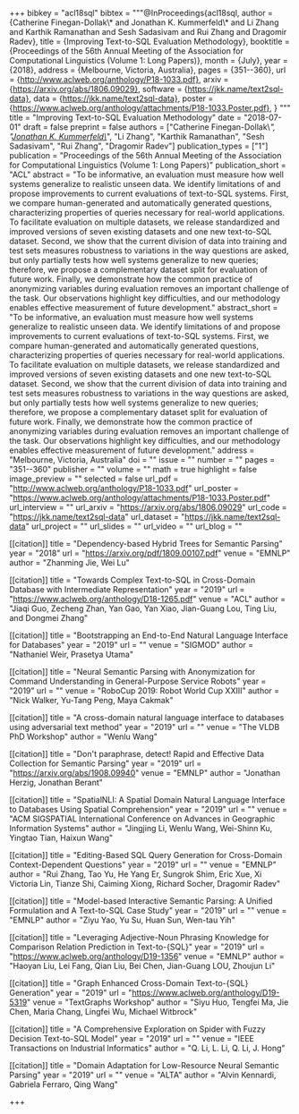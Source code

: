 +++
bibkey = "acl18sql"
bibtex = """@InProceedings{acl18sql,
  author    = {Catherine Finegan-Dollak\\* and Jonathan K. Kummerfeld\\* and Li Zhang and Karthik Ramanathan and Sesh Sadasivam and Rui Zhang and Dragomir Radev},
  title     = {Improving Text-to-SQL Evaluation Methodology},
  booktitle = {Proceedings of the 56th Annual Meeting of the Association for Computational Linguistics (Volume 1: Long Papers)},
  month     = {July},
  year      = {2018},
  address   = {Melbourne, Victoria, Australia},
  pages     = {351--360},
  url       = {http://www.aclweb.org/anthology/P18-1033.pdf},
  arxiv     = {https://arxiv.org/abs/1806.09029},
  software  = {https://jkk.name/text2sql-data},
  data      = {https://jkk.name/text2sql-data},
  poster    = {https://www.aclweb.org/anthology/attachments/P18-1033.Poster.pdf},
}
"""
title = "Improving Text-to-SQL Evaluation Methodology"
date = "2018-07-01"
draft = false
preprint = false
authors = ["Catherine Finegan-Dollak\\*", "<span style='text-decoration:underline;'>Jonathan K. Kummerfeld\\*</span>", "Li Zhang", "Karthik Ramanathan", "Sesh Sadasivam", "Rui Zhang", "Dragomir Radev"]
publication_types = ["1"]
publication = "Proceedings of the 56th Annual Meeting of the Association for Computational Linguistics (Volume 1: Long Papers)"
publication_short = "ACL"
abstract = "To be informative, an evaluation must measure how well systems generalize to realistic unseen data. We identify limitations of and propose improvements to current evaluations of text-to-SQL systems. First, we compare human-generated and automatically generated questions, characterizing properties of queries necessary for real-world applications. To facilitate evaluation on multiple datasets, we release standardized and improved versions of seven existing datasets and one new text-to-SQL dataset. Second, we show that the current division of data into training and test sets measures robustness to variations in the way questions are asked, but only partially tests how well systems generalize to new queries; therefore, we propose a complementary dataset split for evaluation of future work. Finally, we demonstrate how the common practice of anonymizing variables during evaluation removes an important challenge of the task. Our observations highlight key difficulties, and our methodology enables effective measurement of future development."
abstract_short = "To be informative, an evaluation must measure how well systems generalize to realistic unseen data. We identify limitations of and propose improvements to current evaluations of text-to-SQL systems. First, we compare human-generated and automatically generated questions, characterizing properties of queries necessary for real-world applications. To facilitate evaluation on multiple datasets, we release standardized and improved versions of seven existing datasets and one new text-to-SQL dataset. Second, we show that the current division of data into training and test sets measures robustness to variations in the way questions are asked, but only partially tests how well systems generalize to new queries; therefore, we propose a complementary dataset split for evaluation of future work. Finally, we demonstrate how the common practice of anonymizing variables during evaluation removes an important challenge of the task. Our observations highlight key difficulties, and our methodology enables effective measurement of future development."
address = "Melbourne, Victoria, Australia"
doi = ""
issue = ""
number = ""
pages = "351--360"
publisher = ""
volume = ""
math = true
highlight = false
image_preview = ""
selected = false
url_pdf = "http://www.aclweb.org/anthology/P18-1033.pdf"
url_poster = "https://www.aclweb.org/anthology/attachments/P18-1033.Poster.pdf"
url_interview = ""
url_arxiv = "https://arxiv.org/abs/1806.09029"
url_code = "https://jkk.name/text2sql-data"
url_dataset = "https://jkk.name/text2sql-data"
url_project = ""
url_slides = ""
url_video = ""
url_blog = ""

[[citation]]
title = "Dependency-based Hybrid Trees for Semantic Parsing"
year = "2018"
url = "https://arxiv.org/pdf/1809.00107.pdf"
venue = "EMNLP"
author = "Zhanming Jie, Wei Lu"

[[citation]]
title = "Towards Complex Text-to-SQL in Cross-Domain Database with Intermediate Representation"
year = "2019"
url = "https://www.aclweb.org/anthology/D18-1265.pdf"
venue = "ACL"
author = "Jiaqi Guo, Zecheng Zhan, Yan Gao, Yan Xiao, Jian-Guang Lou, Ting Liu, and Dongmei Zhang"

[[citation]]
title = "Bootstrapping an End-to-End Natural Language Interface for Databases"
year = "2019"
url = ""
venue = "SIGMOD"
author = "Nathaniel Weir, Prasetya Utama"

[[citation]]
title = "Neural Semantic Parsing with Anonymization for Command Understanding in General-Purpose Service Robots"
year = "2019"
url = ""
venue = "RoboCup 2019: Robot World Cup XXIII"
author = "Nick Walker, Yu-Tang Peng, Maya Cakmak"

[[citation]]
title = "A cross-domain natural language interface to databases using adversarial text method"
year = "2019"
url = ""
venue = "The VLDB PhD Workshop"
author = "Wenlu Wang"

[[citation]]
title = "Don't paraphrase, detect! Rapid and Effective Data Collection for Semantic Parsing"
year = "2019"
url = "https://arxiv.org/abs/1908.09940"
venue = "EMNLP"
author = "Jonathan Herzig, Jonathan Berant"

[[citation]]
title = "SpatialNLI: A Spatial Domain Natural Language Interface to Databases Using Spatial Comprehension"
year = "2019"
url = ""
venue = "ACM SIGSPATIAL International Conference on Advances in Geographic Information Systems"
author = "Jingjing Li, Wenlu Wang, Wei-Shinn Ku, Yingtao Tian, Haixun Wang"

[[citation]]
title = "Editing-Based SQL Query Generation for Cross-Domain Context-Dependent Questions"
year = "2019"
url = ""
venue = "EMNLP"
author = "Rui Zhang, Tao Yu, He Yang Er, Sungrok Shim, Eric Xue, Xi Victoria Lin, Tianze Shi, Caiming Xiong, Richard Socher, Dragomir Radev"

[[citation]]
title = "Model-based Interactive Semantic Parsing: A Unified Formulation and A Text-to-SQL Case Study"
year = "2019"
url = ""
venue = "EMNLP"
author = "Ziyu Yao, Yu Su, Huan Sun, Wen-tau Yih"

[[citation]]
title = "Leveraging Adjective-Noun Phrasing Knowledge for Comparison Relation Prediction in Text-to-{SQL}"
year = "2019"
url = "https://www.aclweb.org/anthology/D19-1356"
venue = "EMNLP"
author = "Haoyan Liu, Lei Fang, Qian Liu, Bei Chen, Jian-Guang LOU, Zhoujun Li"

[[citation]]
title = "Graph Enhanced Cross-Domain Text-to-{SQL} Generation"
year = "2019"
url = "https://www.aclweb.org/anthology/D19-5319"
venue = "TextGraphs Workshop"
author = "Siyu Huo, Tengfei Ma, Jie Chen, Maria Chang, Lingfei Wu, Michael Witbrock"

[[citation]]
title = "A Comprehensive Exploration on Spider with Fuzzy Decision Text-to-SQL Model"
year = "2019"
url = ""
venue = "IEEE Transactions on Industrial Informatics"
author = "Q. Li, L. Li, Q. Li, J. Hong"

[[citation]]
title = "Domain Adaptation for Low-Resource Neural Semantic Parsing"
year = "2019"
url = ""
venue = "ALTA"
author = "Alvin Kennardi, Gabriela Ferraro, Qing Wang"


+++